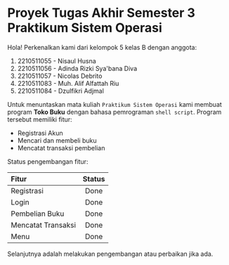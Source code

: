 # Proyek Tugas Akhir Semester 3 Praktikum Sistem Operasi

Hola! Perkenalkan kami dari kelompok 5 kelas B dengan anggota:

1. 2210511055 - Nisaul Husna
2. 2210511056 - Adinda Rizki Sya'bana Diva
3. 2210511057 - Nicolas Debrito
4. 2210511083 - Muh. Alif Alfattah Riu
5. 2210511084 - Dzulfikri Adjmal

Untuk menuntaskan mata kuliah `Praktikum Sistem Operasi` kami membuat program **Toko Buku** dengan bahasa pemrograman `shell script`. Program tersebut memiliki fitur:

- Registrasi Akun
- Mencari dan membeli buku
- Mencatat transaksi pembelian

Status pengembangan fitur:

| Fitur | Status |
| :----- | :------: |
| Registrasi | Done |
| Login | Done |
| Pembelian Buku | Done |
| Mencatat Transaksi | Done |
| Menu | Done |

Selanjutnya adalah melakukan pengembangan atau perbaikan jika ada.
